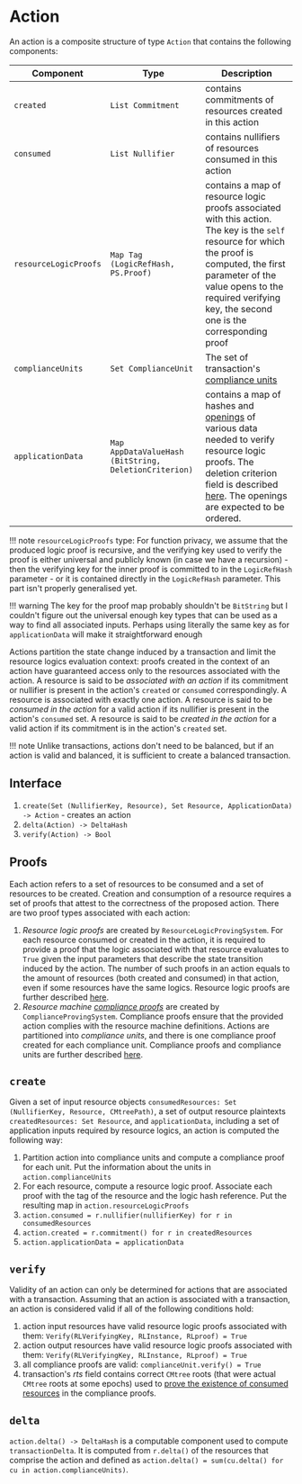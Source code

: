 # Action

An action is a composite structure of type `Action` that contains the following components:

|Component|Type|Description|
|-|-|-|
|`created`|`List Commitment`|contains commitments of resources created in this action|
|`consumed`|`List Nullifier`|contains nullifiers of resources consumed in this action|
|`resourceLogicProofs`|`Map Tag (LogicRefHash, PS.Proof)`|contains a map of resource logic proofs associated with this action. The key is the `self` resource for which the proof is computed, the first parameter of the value opens to the required verifying key, the second one is the corresponding proof|
|`complianceUnits`|`Set ComplianceUnit`|The set of transaction's [compliance units](./compliance_unit.md)|
|`applicationData`|`Map AppDataValueHash (BitString, DeletionCriterion)`|contains a map of hashes and [openings](./../primitive_interfaces/fixed_size_type/hash.md#hash) of various data needed to verify resource logic proofs. The deletion criterion field is described [here](./../notes/storage.md#data-blob-storage). The openings are expected to be ordered.|


!!! note
    `resourceLogicProofs` type: For function privacy, we assume that the produced logic proof is recursive, and the verifying key used to verify the proof is either universal and publicly known (in case we have a recursion) - then the verifying key for the inner proof is committed to in the `LogicRefHash` parameter - or it is contained directly in the `LogicRefHash` parameter. This part isn't properly generalised yet.

!!! warning
    The key for the proof map probably shouldn't be `BitString` but I couldn't figure out the universal enough key types that can be used as a way to find all associated inputs. Perhaps using literally the same key as for `applicationData` will make it straightforward enough

Actions partition the state change induced by a transaction and limit the resource logics evaluation context: proofs created in the context of an action have guaranteed access only to the resources associated with the action. A resource is said to be *associated with an action* if its commitment or nullifier is present in the action's `created` or `consumed` correspondingly. A resource is associated with exactly one action. A resource is said to be *consumed in the action* for a valid action if its nullifier is present in the action's `consumed` set. A resource is said to be *created in the action* for a valid action if its commitment is in the action's `created` set.

!!! note
    Unlike transactions, actions don't need to be balanced, but if an action is valid and balanced, it is sufficient to create a balanced transaction.

## Interface

1. `create(Set (NullifierKey, Resource), Set Resource, ApplicationData) -> Action` - creates an action
2. `delta(Action) -> DeltaHash`
3. `verify(Action) -> Bool`

## Proofs
Each action refers to a set of resources to be consumed and a set of resources to be created. Creation and consumption of a resource requires a set of proofs that attest to the correctness of the proposed action. There are two proof types associated with each action:

1. *Resource logic proofs* are created by `ResourceLogicProvingSystem`. For each resource consumed or created in the action, it is required to provide a proof that the logic associated with that resource evaluates to `True` given the input parameters that describe the state transition induced by the action. The number of such proofs in an action equals to the amount of resources (both created and consumed) in that action, even if some resources have the same logics. Resource logic proofs are further described [here](./proof/logic.md).
2. *Resource machine [compliance proofs](./action.md#compliance-proofs-and-compliance-units)* are created by `ComplianceProvingSystem`. Compliance proofs ensure that the provided action complies with the resource machine definitions. Actions are partitioned into *compliance units*, and there is one compliance proof created for each compliance unit. Compliance proofs and compliance units are further described [here](./proof/compliance.md).

## `create`

Given a set of input resource objects `consumedResources: Set (NullifierKey, Resource, CMtreePath)`, a set of output resource plaintexts `createdResources: Set Resource`, and `applicationData`, including a set of application inputs required by resource logics, an action is computed the following way:

1. Partition action into compliance units and compute a compliance proof for each unit. Put the information about the units in `action.complianceUnits`
2. For each resource, compute a resource logic proof. Associate each proof with the tag of the resource and the logic hash reference. Put the resulting map in `action.resourceLogicProofs`
3. `action.consumed = r.nullifier(nullifierKey) for r in consumedResources`
4. `action.created = r.commitment() for r in createdResources`
5. `action.applicationData = applicationData`

## `verify`

Validity of an action can only be determined for actions that are associated with a transaction. Assuming that an action is associated with a transaction, an action is considered valid if all of the following conditions hold:

1. action input resources have valid resource logic proofs associated with them: `Verify(RLVerifyingKey, RLInstance, RLproof) = True`
2. action output resources have valid resource logic proofs associated with them: `Verify(RLVerifyingKey, RLInstance, RLproof) = True`
3. all compliance proofs are valid: `complianceUnit.verify() = True`
4. transaction's $rts$ field contains correct `CMtree` roots (that were actual `CMtree` roots at some epochs) used to [prove the existence of consumed resources](./action.md#input-existence-check) in the compliance proofs.

## `delta`

`action.delta() -> DeltaHash` is a computable component used to compute `transactionDelta`. It is computed from `r.delta()` of the resources that comprise the action and defined as `action.delta() = sum(cu.delta() for cu in action.complianceUnits)`.